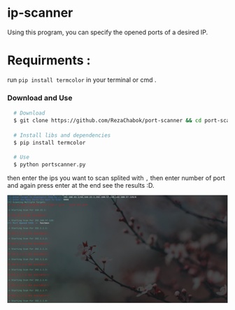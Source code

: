 # ip-scanner
Using this program, you can specify the opened ports of a desired IP.
# Requirments :
run `pip install termcolor` in your terminal or cmd .
### Download and Use

```bash
  # Download
  $ git clone https://github.com/RezaChabok/port-scanner && cd port-scanner
    
  # Install libs and dependencies
  $ pip install termcolor
  
  # Use
  $ python portscanner.py
```


 
then enter the ips you want to scan splited with `,` then enter number of port and again press enter at the end see the results :D.


<img src="1.png" alt="1">
